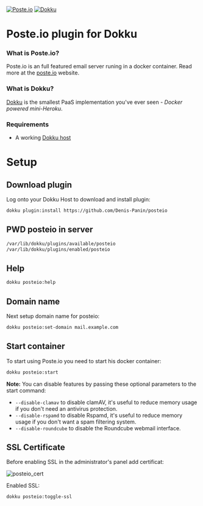
[![Poste.io](https://img.shields.io/badge/Poste.io-2.3.9-blue.svg)](https://poste.io/changelog)
[![Dokku](https://img.shields.io/badge/Dokku-Repo-blue.svg)](https://github.com/dokku/dokku)


# Poste.io plugin for Dokku

### What is Poste.io?

Poste.io is an full featured email server runing in a docker container. Read more at the [poste.io](https://poste.io/) website.

### What is Dokku?

[Dokku](http://dokku.viewdocs.io/dokku/) is the smallest PaaS implementation
you've ever seen - _Docker powered mini-Heroku_.

### Requirements
* A working [Dokku host](http://dokku.viewdocs.io/dokku/getting-started/installation/)

# Setup


## Download plugin
Log onto your Dokku Host to download and install plugin:
```bash
dokku plugin:install https://github.com/Denis-Panin/posteio
```
## PWD posteio in server
```bash
/var/lib/dokku/plugins/available/posteio
/var/lib/dokku/plugins/enabled/posteio
```

## Help
```bash
dokku posteio:help
```

## Domain name
Next setup domain name for posteio:

```bash
dokku posteio:set-domain mail.example.com
```

## Start container
To start using Poste.io you need to start his docker container:

``` bash
dokku posteio:start
```

**Note:**
You can disable features by passing these optional parameters to the start command:
- `--disable-clamav` to disable clamAV, it's useful to reduce memory usage if you don't need an antivirus protection.
- `--disable-rspamd` to disable Rspamd, it's useful to reduce memory usage if you don't want a spam filtering system.
- `--disable-roundcube` to disable the Roundcube webmail interface.

## SSL Certificate

Before enabling SSL in the administrator's panel add certificat:

![posteio_cert](https://user-images.githubusercontent.com/91189823/226668711-308267d2-ef15-4205-a45f-1f25a2ccda46.png)

Enabled SSL:

```bash
dokku posteio:toggle-ssl
```
